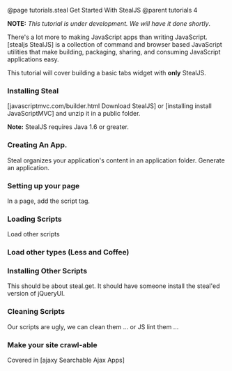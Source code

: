 @page tutorials.steal Get Started With StealJS
@parent tutorials 4

__NOTE:__  _This tutorial is under development.  We will have it done shortly_.


There's a lot more to making JavaScript apps 
than writing JavaScript. [stealjs StealJS] is a 
collection of command and browser based JavaScript 
utilities that make building, 
packaging, sharing, and consuming JavaScript applications easy.

This tutorial will cover building a 
basic tabs widget with __only__ 
StealJS.

### Installing Steal

[javascriptmvc.com/builder.html Download  StealJS] or 
[installing install JavaScriptMVC] and 
unzip it in a public folder.

__Note:__ StealJS requires Java 1.6 or greater.

### Creating An App.

Steal organizes your application's content in an
application folder.  Generate an application.


### Setting up your page

In a page, add the script tag.

### Loading Scripts

Load other scripts

### Load other types (Less and Coffee)

### Installing Other Scripts 

This should be about steal.get.  It should have someone install
the steal'ed version of jQueryUI.

### Cleaning Scripts

Our scripts are ugly, we can clean them ... or JS lint them ...

### Make your site crawl-able

Covered in [ajaxy Searchable Ajax Apps]

